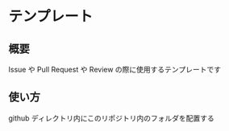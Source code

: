 # テンプレート

## 概要

Issue や Pull Request や Review の際に使用するテンプレートです

## 使い方

github ディレクトリ内にこのリポジトリ内のフォルダを配置する
